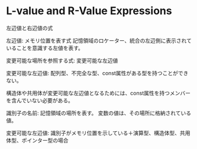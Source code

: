 # L-value and R-Value Expressions
左辺値と右辺値の式

左辺値:
メモリ位置を表す式
記憶領域のロケーター、統合の左辺側に表示されていることを意識する左値を表す。

変更可能な場所を参照する式:
変更可能な左辺値

変更可能な左辺値:
配列型、不完全な型、const属性がある型を持つことができない。

構造体や共用体が変更可能な左辺値となるためには、const属性を持つメンバーを含んでいない必要がある。

識別子の名前:
記憶領域の場所を表す。
変数の値は、その場所に格納されている値。


変更可能な左辺値:
識別子がメモリ位置を示している＋演算型、構造体型、共用体型、ポインター型の場合

